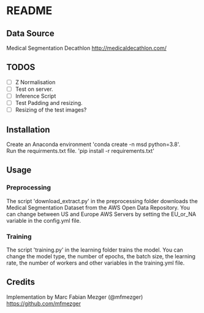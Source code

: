 # README

## Data Source

Medical Segmentation Decathlon http://medicaldecathlon.com/

## TODOS

- [ ] Z Normalisation
- [ ] Test on server.
- [ ] Inference Script
- [ ] Test Padding and resizing.
- [ ] Resizing of the test images?

## Installation

Create an Anaconda environment 'conda create -n msd python=3.8'.  
Run the requirments.txt file. 'pip install -r requirements.txt'

## Usage

### Preprocessing

The script 'download_extract.py' in the preprocessing folder downloads the Medical Segmentation Dataset from the AWS
Open Data Repository. You can change between US and Europe AWS Servers by setting the EU_or_NA variable in the
config.yml file.

### Training

The script 'training.py' in the learning folder trains the model. You can change the model type, the number of epochs,
the batch size, the learning rate, the number of workers and other variables in the training.yml file.

## Credits

Implementation by Marc Fabian Mezger (@mfmezger) https://github.com/mfmezger






